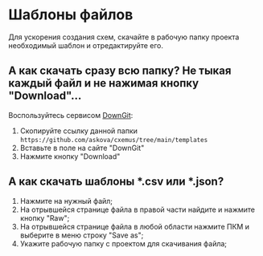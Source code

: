 # Шаблоны файлов

Для ускорения создания схем, скачайте в рабочую папку проекта необходимый шаблон и отредактируйте его.

## А как скачать сразу всю папку? Не тыкая каждый файл и не нажимая кнопку "Download"...
Воспользуйтесь сервисом [DownGit](https://minhaskamal.github.io/DownGit/#/home):
1. Скопируйте ссылку данной папки ```https://github.com/askova/cxemus/tree/main/templates```
2. Вставьте в поле на сайте "DownGit"
3. Нажмите кнопку "Download"

## А как скачать шаблоны *.csv или *.json?
1. Нажмите на нужный файл;
2. На отрывшейся странице файла в правой части найдите и нажмите кнопку "Raw";
3. На отрывшейся странице файла в любой области нажмите ПКМ и выберите в меню строку "Save as";
4. Укажите рабочую папку с проектом для скачивания файла;
